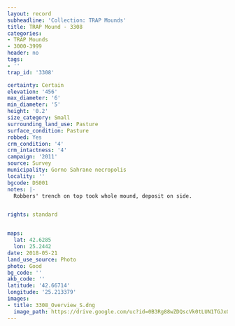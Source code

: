 ```yaml
---
layout: record
subheadline: 'Collection: TRAP Mounds'
title: TRAP Mound - 3308
categories:
- TRAP Mounds
- 3000-3999
header: no
tags:
- ''
trap_id: '3308'

certainty: Certain
elevation: '456'
max_diameter: '6'
min_diameter: '5'
height: '0.2'
size_category: Small
surrounding_land_use: Pasture
surface_condition: Pasture
robbed: Yes
crm_condition: '4'
crm_intactness: '4'
campaign: '2011'
source: Survey
municipality: Gorno Sahrane necropolis
locality: ''
bgcode: DS001
notes: |-
  Robbers' trench on top took whole mound, deposit on side.


rights: standard


maps:
  lat: 42.6285
  lon: 25.2442
date: 2018-05-21
land_use_source: Photo
photo: Good
bg_code: ''
akb_code: ''
latitude: '42.66714'
longitude: '25.213379'
images:
- title: 3308_Overview_S.dng
  image_path: https://drive.google.com/uc?id=0B3Rg88wZDQscVk0tLUN1TGJxQ0k
---
```

